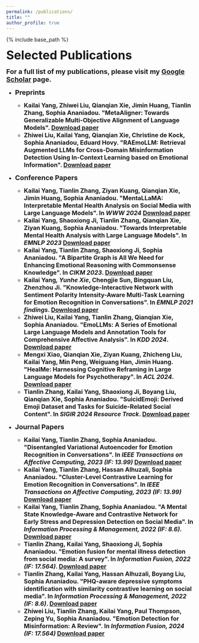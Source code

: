```yaml
---
permalink: /publications/
title: ""
author_profile: true
---
```


{% include base_path %}


<b><font size=6>Selected Publications</font>

<font size=4>For a full list of my publications, please visit my <a href="https://scholar.google.com/citations?user=df4H1aQAAAAJ">Google Scholar</a> page.</font>

* <b><font size=4>Preprints</font>
  * <font size=3><b>Kailai Yang</b>, Zhiwei Liu, Qianqian Xie, Jimin Huang, Tianlin Zhang, Sophia Ananiadou. "MetaAligner: Towards Generalizable Multi-Objective Alignment of Language Models". <a href="https://arxiv.org/abs/2403.17141">Download paper</a></font>
  * <font size=3>Zhiwei Liu, <b>Kailai Yang</b>, Qianqian Xie, Christine de Kock, Sophia Ananiadou, Eduard Hovy. "RAEmoLLM: Retrieval Augmented LLMs for Cross-Domain Misinformation Detection Using In-Context Learning based on Emotional Information". <a href="https://arxiv.org/abs/2406.11093">Download paper</a></font>

* <b><font size=4>Conference Papers</font>
  * <font size=3><b>Kailai Yang</b>, Tianlin Zhang, Ziyan Kuang, Qianqian Xie, Jimin Huang, Sophia Ananiadou. "MentaLLaMA: Interpretable Mental Health Analysis on Social Media with Large Language Models". In <i>WWW 2024</i> <a href="https://arxiv.org/abs/2309.13567">Download paper</a></font>
  * <font size=3><b>Kailai Yang</b>, Shaoxiong Ji, Tianlin Zhang, Qianqian Xie, Ziyan Kuang, Sophia Ananiadou. "Towards Interpretable Mental Health Analysis with Large Language Models". In <i>EMNLP 2023</i> <a href="https://aclanthology.org/2023.emnlp-main.370/">Download paper</a></font>
  * <font size=3><b>Kailai Yang</b>, Tianlin Zhang, Shaoxiong Ji, Sophia Ananiadou. "A Bipartite Graph is All We Need for Enhancing Emotional Reasoning with Commonsense Knowledge". In <i>CIKM 2023</i>. <a href="https://arxiv.org/abs/2308.04811">Download paper</a></font>
  * <font size=3><b>Kailai Yang</b>*, Yunhe Xie*, Chengjie Sun, Bingquan Liu, Zhenzhou Ji. "Knowledge-Interactive Network with Sentiment Polarity Intensity-Aware
Multi-Task Learning for Emotion Recognition in Conversations". In <i>EMNLP 2021 findings</i>. <a href="https://aclanthology.org/2021.findings-emnlp.245/">Download paper</a></font>
  * <font size=3>Zhiwei Liu, <b>Kailai Yang</b>, Tianlin Zhang, Qianqian Xie, Sophia Ananiadou. "EmoLLMs: A Series of Emotional Large Language Models and Annotation Tools for Comprehensive Affective Analysis". In <i>KDD 2024</i>. <a href="https://arxiv.org/abs/2401.08508">Download paper</a></font>
  * <font size=3>Mengxi Xiao, Qianqian Xie, Ziyan Kuang, Zhicheng Liu, <b>Kailai Yang</b>, Min Peng, Weiguang Han, Jimin Huang. "HealMe: Harnessing Cognitive Reframing in Large Language Models for Psychotherapy". In <i>ACL 2024</i>. <a href="https://arxiv.org/abs/2403.05574">Download paper</a></font>
  * <font size=3>Tianlin Zhang, <b>Kailai Yang</b>, Shaoxiong Ji, Boyang Liu, Qianqian Xie, Sophia Ananiadou. "SuicidEmoji: Derived Emoji Dataset and Tasks for Suicide-Related Social Content". In <i>SIGIR 2024 Resource Track</i>. <a href="https://dl.acm.org/doi/10.1145/3626772.3657852">Download paper</a></font>

* <b><font size=4>Journal Papers</font>
  * <font size=3><b>Kailai Yang</b>, Tianlin Zhang, Sophia Ananiadou. "Disentangled Variational Autoencoder for Emotion Recognition in Conversations". In <i>IEEE Transactions on Affective Computing, 2023 (IF: 13.99)</i> <a href="https://arxiv.org/abs/2305.14071">Download paper</a></font>
  * <font size=3><b>Kailai Yang</b>, Tianlin Zhang, Hassan Alhuzali, Sophia Ananiadou. "Cluster-Level Contrastive Learning for Emotion Recognition in Conversations". In <i>IEEE Transactions on Affective Computing, 2023 (IF: 13.99)</i> <a href="http://arxiv.org/abs/2302.03508">Download paper</a></font>
  * <font size=3><b>Kailai Yang</b>, Tianlin Zhang, Sophia Ananiadou. "A Mental State Knowledge-Aware and Contrastive Network for Early Stress and Depression Detection on Social Media". In <i>Information Processing & Management, 2022 (IF: 8.6)</i>. <a href="https://www.sciencedirect.com/science/article/pii/S0306457322000796">Download paper</a></font>
  * <font size=3>Tianlin Zhang, <b>Kailai Yang</b>, Shaoxiong Ji, Sophia Ananiadou. "Emotion fusion for mental illness detection from social media: A survey". In <i>Information Fusion, 2022 (IF: 17.564)</i>. <a href="https://doi.org/10.1016/j.inffus.2022.11.031">Download paper</a></font>
  * <font size=3>Tianlin Zhang, <b>Kailai Yang</b>, Hassan Alhuzali, Boyang Liu, Sophia Ananiadou. "PHQ-aware depressive symptoms identification with similarity contrastive learning on social media". In <i>Information Processing & Management, 2022 (IF: 8.6)</i>. <a href="https://www.sciencedirect.com/science/article/pii/S0306457323001541">Download paper</a></font>
  * <font size=3>Zhiwei Liu, Tianlin Zhang, <b>Kailai Yang</b>, Paul Thompson, Zeping Yu, Sophia Ananiadou. "Emotion Detection for Misinformation: A Review". In <i>Information Fusion, 2024 (IF: 17.564)</i> <a href="https://arxiv.org/abs/2311.00671">Download paper</a></font>
